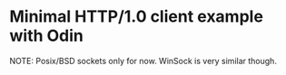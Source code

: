 # Minimal HTTP/1.0 client example with Odin

NOTE:   Posix/BSD sockets only for now.  WinSock is very similar though.
